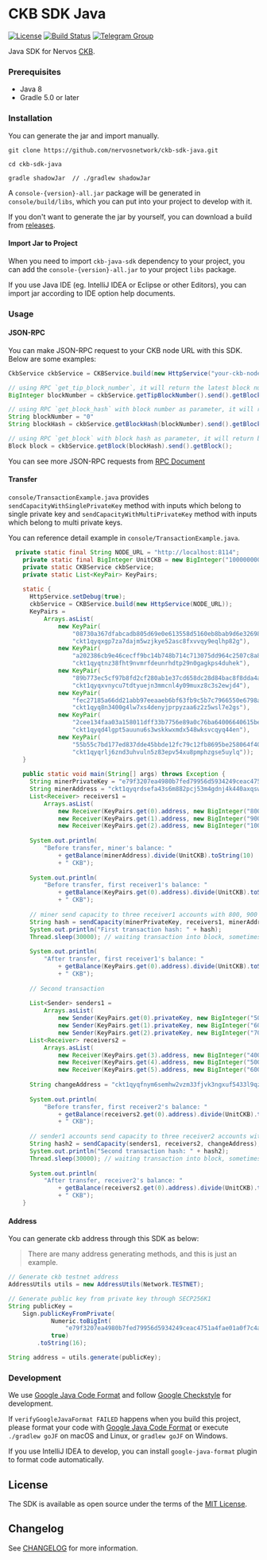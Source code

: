 # CKB SDK Java

[![License](https://img.shields.io/badge/license-MIT-green)](https://github.com/nervosnetwork/ckb-sdk-java/blob/develop/LICENSE)
[![Build Status](https://travis-ci.com/nervosnetwork/ckb-sdk-java.svg?branch=develop)](https://travis-ci.com/nervosnetwork/ckb-sdk-java)
[![Telegram Group](https://cdn.rawgit.com/Patrolavia/telegram-badge/8fe3382b/chat.svg)](https://t.me/nervos_ckb_dev)

Java SDK for Nervos [CKB](https://github.com/nervosnetwork/ckb).

### Prerequisites

* Java 8
* Gradle 5.0 or later

### Installation

You can generate the jar and import manually.
```shell
git clone https://github.com/nervosnetwork/ckb-sdk-java.git

cd ckb-sdk-java

gradle shadowJar  // ./gradlew shadowJar 
```
A `console-{version}-all.jar` package will be generated in `console/build/libs`, which you can put into your project to develop with it.

If you don't want to generate the jar by yourself, you can download a build from [releases](https://github.com/nervosnetwork/ckb-sdk-java/releases).

#### Import Jar to Project

When you need to import `ckb-java-sdk` dependency to your project, you can add the `console-{version}-all.jar` to your project `libs` package. 

If you use Java IDE (eg. IntelliJ IDEA or Eclipse or other Editors), you can import jar according to IDE option help documents.

### Usage

#### JSON-RPC

You can make JSON-RPC request to your CKB node URL with this SDK. Below are some examples:

```Java
CkbService ckbService = CKBService.build(new HttpService("your-ckb-node-url"));

// using RPC `get_tip_block_number`, it will return the latest block number
BigInteger blockNumber = ckbService.getTipBlockNumber().send().getBlockNumber();

// using RPC `get_block_hash` with block number as parameter, it will return block hash
String blockNumber = "0"
String blockHash = ckbService.getBlockHash(blockNumber).send().getBlockHash();

// using RPC `get_block` with block hash as parameter, it will return block object
Block block = ckbService.getBlock(blockHash).send().getBlock();

```

You can see more JSON-RPC requests from [RPC Document](https://github.com/nervosnetwork/ckb/blob/develop/rpc/README.md)

#### Transfer

`console/TransactionExample.java` provides `sendCapacityWithSinglePrivateKey` method with inputs which belong to single private key 
and `sendCapacityWithMultiPrivateKey` method with inputs which belong to multi private keys.

You can reference detail example in `console/TransactionExample.java`.

```Java
  private static final String NODE_URL = "http://localhost:8114";
    private static final BigInteger UnitCKB = new BigInteger("100000000");
    private static CKBService ckbService;
    private static List<KeyPair> KeyPairs;
  
    static {
      HttpService.setDebug(true);
      ckbService = CKBService.build(new HttpService(NODE_URL));
      KeyPairs =
          Arrays.asList(
              new KeyPair(
                  "08730a367dfabcadb805d69e0e613558d5160eb8bab9d6e326980c2c46a05db2",
                  "ckt1qyqxgp7za7dajm5wzjkye52asc8fxvvqy9eqlhp82g"),
              new KeyPair(
                  "a202386cb9e46cecff9bc14b748b714c713075dd964c2507c8a8900540164959",
                  "ckt1qyqtnz38fht9nvmrfdeunrhdtp29n0gagkps4duhek"),
              new KeyPair(
                  "89b773ec5cf97b8fd2cf280ab1e37cd658dc28d84bac8f8dda4a8646cc08d266",
                  "ckt1qyqxvnycu7tdtyuejn3mmcnl4y09muxz8c3s2ewjd4"),
              new KeyPair(
                  "fec27185a66dd21abb97eeaaeb6bf63fb9c5b7c7966550e6798a78fbaf4197f0",
                  "ckt1qyq8n3400g4lw7xs4denyjprpyzaa6z2z5wsl7e2gs"),
              new KeyPair(
                  "2cee134faa03a158011dff33b7756e89a0c76ba64006640615be7b483b2935b4",
                  "ckt1qyqd4lgpt5auunu6s3wskkwxmdx548wksvcqyq44en"),
              new KeyPair(
                  "55b55c7bd177ed837dde45bbde12fc79c12fb8695be258064f40e6d5f65db96c",
                  "ckt1qyqrlj6znd3uhvuln5z83epv54xu8pmphzgse5uylq"));
    }
  
    public static void main(String[] args) throws Exception {
      String minerPrivateKey = "e79f3207ea4980b7fed79956d5934249ceac4751a4fae01a0f7c4a96884bc4e3";
      String minerAddress = "ckt1qyqrdsefa43s6m882pcj53m4gdnj4k440axqswmu83";
      List<Receiver> receivers1 =
          Arrays.asList(
              new Receiver(KeyPairs.get(0).address, new BigInteger("800").multiply(UnitCKB)),
              new Receiver(KeyPairs.get(1).address, new BigInteger("900").multiply(UnitCKB)),
              new Receiver(KeyPairs.get(2).address, new BigInteger("1000").multiply(UnitCKB)));
  
      System.out.println(
          "Before transfer, miner's balance: "
              + getBalance(minerAddress).divide(UnitCKB).toString(10)
              + " CKB");
  
      System.out.println(
          "Before transfer, first receiver1's balance: "
              + getBalance(KeyPairs.get(0).address).divide(UnitCKB).toString(10)
              + " CKB");
  
      // miner send capacity to three receiver1 accounts with 800, 900 and 1000 CKB
      String hash = sendCapacity(minerPrivateKey, receivers1, minerAddress);
      System.out.println("First transaction hash: " + hash);
      Thread.sleep(30000); // waiting transaction into block, sometimes you should wait more seconds
  
      System.out.println(
          "After transfer, first receiver1's balance: "
              + getBalance(KeyPairs.get(0).address).divide(UnitCKB).toString(10)
              + " CKB");
  
      // Second transaction
  
      List<Sender> senders1 =
          Arrays.asList(
              new Sender(KeyPairs.get(0).privateKey, new BigInteger("500").multiply(UnitCKB)),
              new Sender(KeyPairs.get(1).privateKey, new BigInteger("600").multiply(UnitCKB)),
              new Sender(KeyPairs.get(2).privateKey, new BigInteger("700").multiply(UnitCKB)));
      List<Receiver> receivers2 =
          Arrays.asList(
              new Receiver(KeyPairs.get(3).address, new BigInteger("400").multiply(UnitCKB)),
              new Receiver(KeyPairs.get(4).address, new BigInteger("500").multiply(UnitCKB)),
              new Receiver(KeyPairs.get(5).address, new BigInteger("600").multiply(UnitCKB)));
  
      String changeAddress = "ckt1qyqfnym6semhw2vzm33fjvk3ngxuf5433l9qz3af8a";
  
      System.out.println(
          "Before transfer, first receiver2's balance: "
              + getBalance(receivers2.get(0).address).divide(UnitCKB).toString(10)
              + " CKB");
  
      // sender1 accounts send capacity to three receiver2 accounts with 400, 500 and 600 CKB
      String hash2 = sendCapacity(senders1, receivers2, changeAddress);
      System.out.println("Second transaction hash: " + hash2);
      Thread.sleep(30000); // waiting transaction into block, sometimes you should wait more seconds
  
      System.out.println(
          "After transfer, receiver2's balance: "
              + getBalance(receivers2.get(0).address).divide(UnitCKB).toString(10)
              + " CKB");
    }

```

#### Address

You can generate ckb address through this SDK as below:

> There are many address generating methods, and this is just an example.

```Java
// Generate ckb testnet address
AddressUtils utils = new AddressUtils(Network.TESTNET);

// Generate public key from private key through SECP256K1
String publicKey =
    Sign.publicKeyFromPrivate(
            Numeric.toBigInt(
                "e79f3207ea4980b7fed79956d5934249ceac4751a4fae01a0f7c4a96884bc4e3"),
            true)
        .toString(16);

String address = utils.generate(publicKey);
```

### Development

We use [Google Java Code Format](https://google.github.io/styleguide/javaguide.html#s4.5-line-wrapping) and follow [Google Checkstyle](https://github.com/checkstyle/checkstyle/blob/master/src/main/resources/google_checks.xml) for development.

If `verifyGoogleJavaFormat FAILED` happens when you build this project, please format your code with [Google Java Code Format](https://google.github.io/styleguide/javaguide.html#s4.5-line-wrapping) 
or execute `./gradlew goJF` on macOS and Linux,  or `gradlew goJF` on Windows.

If you use IntelliJ IDEA to develop, you can install `google-java-format` plugin to format code automatically.

## License

The SDK is available as open source under the terms of the [MIT License](https://opensource.org/licenses/MIT).

## Changelog

See [CHANGELOG](CHANGELOG.md) for more information.
